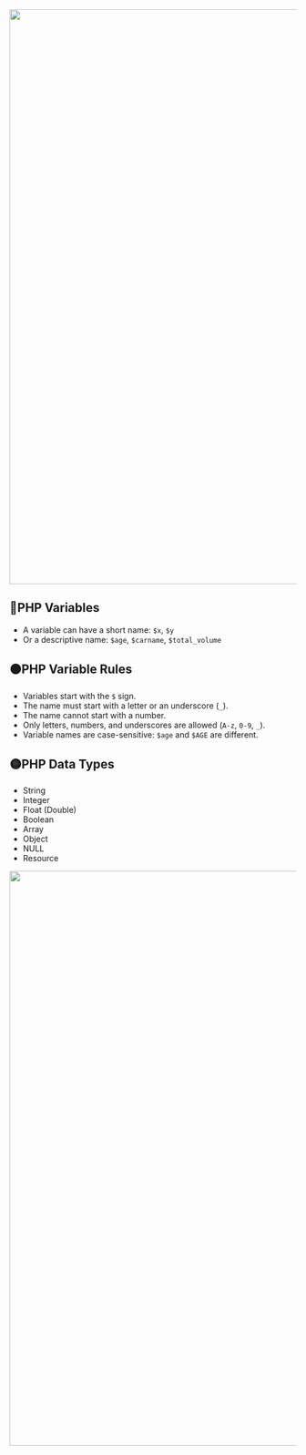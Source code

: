 <img src="https://user-images.githubusercontent.com/74038190/212284115-f47cd8ff-2ffb-4b04-b5bf-4d1c14c0247f.gif" width="1010">

<h2>🔴PHP Variables</h2>
<ul>
  <li>A variable can have a short name: <code>$x</code>, <code>$y</code></li>
  <li>Or a descriptive name: <code>$age</code>, <code>$carname</code>, <code>$total_volume</code></li>
</ul>

<h2>🟠PHP Variable Rules</h2>
<ul>
  <li>Variables start with the <code>$</code> sign.</li>
  <li>The name must start with a letter or an underscore (<code>_</code>).</li>
  <li>The name cannot start with a number.</li>
  <li>Only letters, numbers, and underscores are allowed (<code>A-z</code>, <code>0-9</code>, <code>_</code>).</li>
  <li>Variable names are case-sensitive: <code>$age</code> and <code>$AGE</code> are different.</li>
</ul>

<h2>🟡PHP Data Types</h2>
<ul>
  <li>String</li>
  <li>Integer</li>
  <li>Float (Double)</li>
  <li>Boolean</li>
  <li>Array</li>
  <li>Object</li>
  <li>NULL</li>
  <li>Resource</li>
</ul>

<img src="https://user-images.githubusercontent.com/74038190/212284115-f47cd8ff-2ffb-4b04-b5bf-4d1c14c0247f.gif" width="1010">
